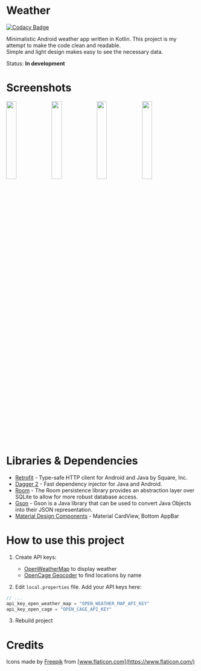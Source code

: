 # Weather

[![Codacy Badge](https://api.codacy.com/project/badge/Grade/258b02ce02084532a66ed715f6c70f77)](https://app.codacy.com/manual/enxy0/Weather?utm_source=github.com&utm_medium=referral&utm_content=enxy0/Weather&utm_campaign=Badge_Grade_Dashboard)

Minimalistic Android weather app written in Kotlin. This project is my attempt to make the code clean and readable.
<br>Simple and light design makes easy to see the necessary data.

Status: **In development**

# Screenshots
<img  src="https://raw.githubusercontent.com/enxy0/Weather/development/screenshots/main.jpg?raw=true"  width=23% /> <img  src="https://raw.githubusercontent.com/enxy0/Weather/development/screenshots/favourite.jpg?raw=true"  width=23% /> <img  src="https://raw.githubusercontent.com/enxy0/Weather/development/screenshots/search.jpg?raw=true"  width=23% /> <img  src="https://raw.githubusercontent.com/enxy0/Weather/development/screenshots/settings.jpg?raw=true"  width=23% />

# Libraries & Dependencies
* [Retrofit](https://github.com/square/retrofit) - Type-safe HTTP client for Android and Java by Square, Inc.
* [Dagger 2](https://github.com/google/dagger) - Fast dependency injector for Java and Android.
* [Room](https://developer.android.com/topic/libraries/architecture/room) - The Room persistence library provides an abstraction layer over SQLite to allow for more robust database access.
* [Gson](https://github.com/google/gson) - Gson is a Java library that can be used to convert Java Objects into their JSON representation.
* [Material Design Components](https://material.io/develop/android/) - Material CardView, Bottom AppBar

# How to use this project
1. Create API keys:
    * [OpenWeatherMap](https://openweathermap.org/api) to display weather
    * [OpenCage Geocoder](https://opencagedata.com/api) to find locations by name

2. Edit `local.properties` file. Add your API keys here:

```kotlin
// ...
api_key_open_weather_map = "OPEN_WEATHER_MAP_API_KEY"
api_key_open_cage = "OPEN_CAGE_API_KEY"
```

3. Rebuild project

# Credits
Icons made by [Freepik](https://www.flaticon.com/authors/freepik) from [www.flaticon.com](https://www.flaticon.com/)
